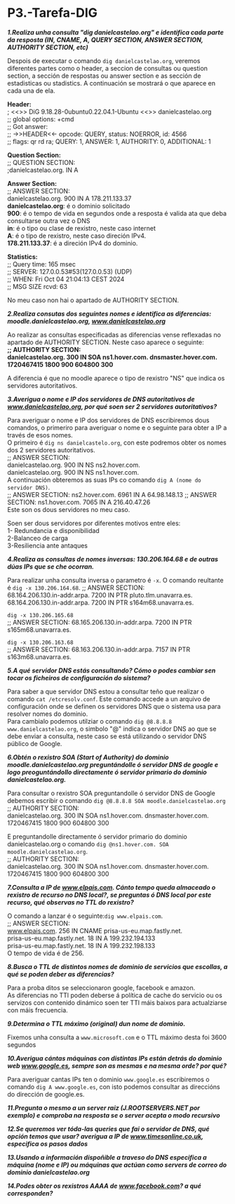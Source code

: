 # P3.-Tarefa-DIG

***1.Realiza unha consulta "dig danielcastelao.org" e identifica cada parte da resposta (IN, CNAME, A, QUERY SECTION, ANSWER SECTION, AUTHORITY SECTION, etc)***

Despois de executar o comando `dig danielcastelao.org`, veremos diferentes partes como o header, a seccion de consultas ou question section, a sección de respostas ou answer section e as sección de estadisticas ou stadistics. A continuación se mostrará o que aparece en cada una de ela.

**Header:**  
; <<>> DiG 9.18.28-0ubuntu0.22.04.1-Ubuntu <<>> danielcastelao.org  
;; global options: +cmd  
;; Got answer:  
;; ->>HEADER<<- opcode: QUERY, status: NOERROR, id: 4566  
;; flags: qr rd ra; QUERY: 1, ANSWER: 1, AUTHORITY: 0, ADDITIONAL: 1

**Question Section:**  
;; QUESTION SECTION:  
;danielcastelao.org.		IN	A

**Answer Section:**  
;; ANSWER SECTION:    
danielcastelao.org.	900	IN	A	178.211.133.37  
**danielcastelao.org**: é o dominio solicitado  
**900**: é o tempo de vida en segundos onde a resposta é valida ata que deba consultarse outra vez o DNS  
**in**: é o tipo ou clase de rexistro, neste caso internet  
**A**: é o tipo de rexistro, neste caso direción IPv4.  
**178.211.133.37**: é a direción IPv4 do dominio.

**Statistics:**  
;; Query time: 165 msec  
;; SERVER: 127.0.0.53#53(127.0.0.53) (UDP)  
;; WHEN: Fri Oct 04 21:04:13 CEST 2024  
;; MSG SIZE  rcvd: 63

No meu caso non hai o apartado de AUTHORITY SECTION.  

***2.Realiza consutas dos seguintes nomes e identifica as diferencias: moodle.danielcastelao.org, www.danielcastelao.org***  

Ao realizar as consultas especificadas as diferencias vense reflexadas no apartado de AUTHORITY SECTION. Neste caso aparece o seguinte:  
**;; AUTHORITY SECTION:**    
**danielcastelao.org.	300	IN	SOA	ns1.hover.com. dnsmaster.hover.com. 1720467415 1800 900 604800 300**  

A diferencia é que no moodle aparece o tipo de rexistro "NS" que indica os servidores autoritativos.

***3.Averigua o nome e IP dos servidores de DNS autoritativos de www.danielcastelao.org, por qué soen ser 2 servidores autoritativos?***

Para averiguar o nome e IP dos servidores de DNS escribiremos dous comandos, o primeriro para averiguar o nome e o seguinte para obter a IP a través de esos nomes.  
O primeiro é `dig ns danielcastelo.org`, con este podremos obter os nomes dos 2 servidores autoritativos.   
;; ANSWER SECTION:  
danielcastelao.org.	900	IN	NS	ns2.hover.com.  
danielcastelao.org.	900	IN	NS	ns1.hover.com.  
A continuación obteremos as suas IPs co comando `dig A (nome do servidor DNS)`.  
;; ANSWER SECTION:
ns2.hover.com.		6961	IN	A	64.98.148.13
;; ANSWER SECTION:
ns1.hover.com.		7065	IN	A	216.40.47.26  
Este son os dous servidores no meu caso.

Soen ser dous servidores por diferentes motivos entre eles:  
1- Redundancia e disponibilidad  
2-Balanceo de carga  
3-Resiliencia ante antaques

***4.Realiza as consultas de nomes inversas: 130.206.164.68 e de outras dúas IPs que se che ocorran.***

Para realizar unha consulta inversa o parametro é `-x`. O comando reultante é ```dig -x 130.206.164.68```.
;; ANSWER SECTION:  
68.164.206.130.in-addr.arpa. 7200 IN	PTR	pluto.tlm.unavarra.es.  
68.164.206.130.in-addr.arpa. 7200 IN	PTR	s164m68.unavarra.es.

```dig -x 130.206.165.68```  
;; ANSWER SECTION:
68.165.206.130.in-addr.arpa. 7200 IN	PTR	s165m68.unavarra.es.  

```dig -x 130.206.163.68```    
;; ANSWER SECTION:
68.163.206.130.in-addr.arpa. 7157 IN	PTR	s163m68.unavarra.es.

***5.A qué servidor DNS estás consultando? Cómo o podes cambiar sen tocar os ficheiros de configuración do sistema?***

Para saber a que servidor DNS estou a consultar teño que realizar o comando `cat /etcresolv.conf`. Este comando accede a un arquivo de configuración onde se definen os servidores DNS que o sistema usa para resolver nomes do dominio.  
Para cambialo podemos utilziar o comando `dig @8.8.8.8 www.danielcastelao.org`, o simbolo "@" indica o servidor DNS ao que se debe enviar a consulta, neste caso se está utilizando o servidor DNS público de Google.

***6.Obtén o rexistro SOA (Start of Authority) do dominio  moodle.danielcastelao.org preguntándolle ó servidor DNS de google e logo preoguntándollo directamente ó servidor primario do dominio danielcastelao.org.*** 

Para consultar o rexistro SOA preguntandolle ó servidor DNS de Google debemos escribir o comando `dig @8.8.8.8 SOA moodle.danielcastelao.org`  
;; AUTHORITY SECTION:  
danielcastelao.org.	300	IN	SOA	ns1.hover.com. dnsmaster.hover.com. 1720467415 1800 900 604800 300  

E preguntandolle directamente ó servidor primario do dominio danielcastelao.org o comando `dig @ns1.hover.com. SOA moodle.danielcastelao.org`.  
;; AUTHORITY SECTION:  
danielcastelao.org.	300	IN	SOA	ns1.hover.com. dnsmaster.hover.com. 1720467415 1800 900 604800 300

***7.Consulta a IP de www.elpais.com. Cánto tempo queda almaceado o rexistro de recurso no DNS local?, se preguntas ó DNS local por este recurso, qué observas no TTL do rexistro?***

O comando a lanzar é o seguinte:`dig www.elpais.com`.  
;; ANSWER SECTION:  
www.elpais.com.         256     IN      CNAME   prisa-us-eu.map.fastly.net.  
prisa-us-eu.map.fastly.net. 18  IN      A       199.232.194.133  
prisa-us-eu.map.fastly.net. 18  IN      A       199.232.198.133  
O tempo de vida é de 256.

***8.Busca o TTL de distintos nomes de dominio de servicios que escollas, a qué se poden deber as diferencias?***

Para a proba ditos se seleccionaron google, facebook e amazon.  
As diferencias no TTl poden deberse á política de cache do servicio ou os servizos con contenido dinámico soen ter TTl máis baixos para actualziarse con máis frecuencia.

***9.Determina o TTL máximo (original) dun nome de dominio.***

Fixemos unha consulta a `www.microsoft.com` e o TTL máximo desta foi 3600 segundos

***10.Averigua cántas máquinas con distintas IPs están detrás do dominio web www.google.es, sempre son as mesmas e na mesma orde? por qué?***

Para averiguar cantas IPs ten o dominio `www.google.es` escribiremos o comando `dig A www.google.es`, con isto podemos consultar as direccións do dirección de google.es.  

***11.Pregunta o mesmo a un server raiz (J.ROOTSERVERS.NET por exemplo) e comproba na resposta se o server acepta o modo recursivo***

***12.Se queremos ver tóda-las queries que fai o servidor de DNS, qué opción temos que usar? averigua a IP de www.timesonline.co.uk, especifica os pasos dados***

***13.Usando a información dispoñible a traveso do DNS especifica a máquina (nome e IP) ou máquinas que actúan como servers de correo do dominio danielcastelao.org***

***14.Podes obter os rexistros AAAA de www.facebook.com? a qué corresponden?***
